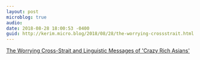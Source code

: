 ```yaml
---
layout: post
microblog: true
audio: 
date: 2018-08-28 18:00:53 -0400
guid: http://kerim.micro.blog/2018/08/28/the-worrying-crossstrait.html
---
```

[The Worrying Cross-Strait and Linguistic Messages of 'Crazy Rich Asians'](https://international.thenewslens.com/article/102551)
